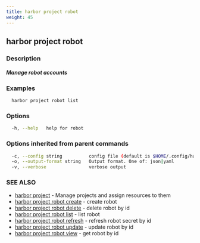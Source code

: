 ```yaml
---
title: harbor project robot
weight: 45
---
```

## harbor project robot

### Description

##### Manage robot accounts

### Examples

```sh
  harbor project robot list
```

### Options

```sh
  -h, --help   help for robot
```

### Options inherited from parent commands

```sh
  -c, --config string          config file (default is $HOME/.config/harbor-cli/config.yaml)
  -o, --output-format string   Output format. One of: json|yaml
  -v, --verbose                verbose output
```

### SEE ALSO

* [harbor project](harbor-project.md)	 - Manage projects and assign resources to them
* [harbor project robot create](harbor-project-robot-create.md)	 - create robot
* [harbor project robot delete](harbor-project-robot-delete.md)	 - delete robot by id
* [harbor project robot list](harbor-project-robot-list.md)	 - list robot
* [harbor project robot refresh](harbor-project-robot-refresh.md)	 - refresh robot secret by id
* [harbor project robot update](harbor-project-robot-update.md)	 - update robot by id
* [harbor project robot view](harbor-project-robot-view.md)	 - get robot by id

